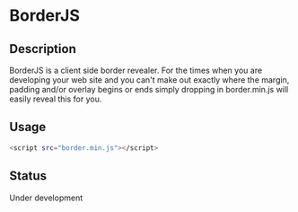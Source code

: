 # BorderJS

## Description
BorderJS is a client side border revealer.  For the times when you are developing your web site and you can't make out exactly where the margin, padding and/or overlay begins or ends simply dropping in border.min.js will easily reveal this for you.

## Usage

```bash
<script src="border.min.js"></script>
```

## Status
Under development
